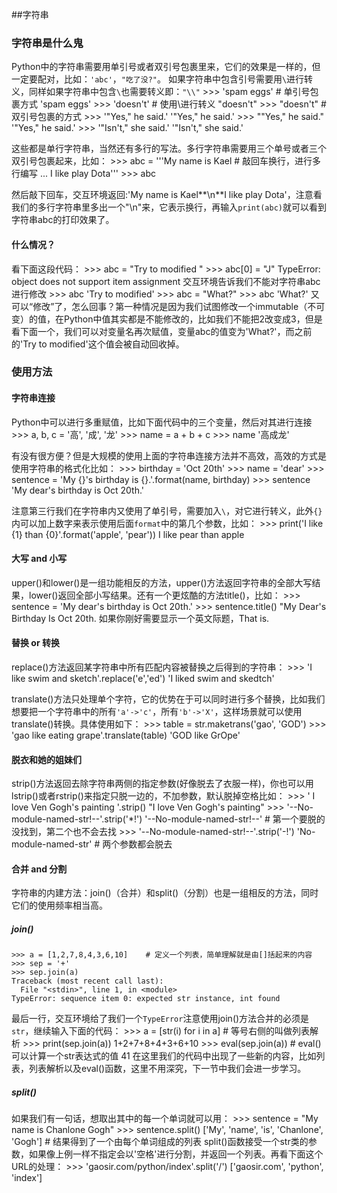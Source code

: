 ##字符串
### 字符串是什么鬼

Python中的字符串需要用单引号或者双引号包裹里来，它们的效果是一样的，但一定要配对，比如：`'abc'`，`"吃了没?"`。
 如果字符串中包含引号需要用`\`进行转义，同样如果字符串中包含`\`也需要转义即：`"\\"`
    >>> 'spam eggs'    # 单引号包裹方式
    'spam eggs'
    >>> 'doesn\'t'    # 使用\进行转义
    "doesn't"
    >>> "doesn't"    # 双引号包裹的方式
    >>> '"Yes," he said.'
    '"Yes," he said.'
    >>> "\"Yes,\" he said."
    '"Yes," he said.'
    >>> '"Isn\'t," she said.'
    '"Isn\'t," she said.'

这些都是单行字符串，当然还有多行的写法。多行字符串需要用三个单号或者三个双引号包裹起来，比如：
    >>> abc = '''My name is Kael    # 敲回车换行，进行多行编写
    ... I like play Dota'''
    >>> abc

然后敲下回车，交互环境返回:'My name is Kael**\n**I like play Dota'，注意看我们的多行字符串里多出一个"\n"来，它表示换行，再输入`print(abc)`就可以看到字符串abc的打印效果了。
#### 什么情况？
看下面这段代码：
    >>> abc = "Try to modified "
    >>> abc[0] = "J"
    TypeError: object does not support item assignment
交互环境告诉我们不能对字符串abc进行修改
    >>> abc
    'Try to modified'
    >>> abc = "What?"
    >>> abc
    'What?'
又可以“修改”了，怎么回事？第一种情况是因为我们试图修改一个immutable（不可变）的值，在Python中值其实都是不能修改的，比如我们不能把2改变成3，但是看下面一个，我们可以对变量名再次赋值，变量abc的值变为'What?'，而之前的'Try to modified'这个值会被自动回收掉。

### 使用方法
#### 字符串连接
Python中可以进行多重赋值，比如下面代码中的三个变量，然后对其进行连接
    >>> a, b, c = '高', '成', '龙'
    >>> name = a + b + c
    >>> name
    '高成龙'
    
有没有很方便？但是大规模的使用上面的字符串连接方法并不高效，高效的方式是使用字符串的格式化比如：
    >>> birthday = 'Oct 20th'
    >>> name = 'dear'
    >>> sentence = 'My {}\'s birthday is {}.'.format(name, birthday)
    >>> sentence
    'My dear's birthday is Oct 20th.'

注意第三行我们在字符串内又使用了单引号，需要加入`\`，对它进行转义，此外`{}`内可以加上数字来表示使用后面`format`中的第几个参数，比如：
    >>> print('I like {1} than {0}'.format('apple', 'pear'))
    I like pear than apple
#### 大写 and 小写
upper()和lower()是一组功能相反的方法，upper()方法返回字符串的全部大写结果，lower()返回全部小写结果。还有一个更炫酷的方法title()，比如：
    >>> sentence = 'My dear's birthday is Oct 20th.'
    >>> sentence.title()
    "My Dear's Birthday Is Oct 20th.
如果你刚好需要显示一个英文际题，That is.

#### 替换 or 转换
replace()方法返回某字符串中所有匹配内容被替换之后得到的字符串：
    >>> 'I like swim and sketch'.replace('e','ed')
    'I liked swim and skedtch'

translate()方法只处理单个字符，它的优势在于可以同时进行多个替换，比如我们想要把一个字符串中的所有`'a'->'c'`，所有`'b'->'X'`，这样场景就可以使用translate()转换。具体使用如下：
    >>> table = str.maketrans('gao', 'GOD')
    >>> 'gao like eating grape'.translate(table)
    'GOD like GrOpe'
#### 脱衣和她的姐妹们
strip()方法返回去除字符串两侧的指定参数(好像脱去了衣服一样)，你也可以用lstrip()或者rstrip()来指定只脱一边的，不加参数，默认脱掉空格比如：
    >>> '   I love Ven Gogh\'s painting     '.strip()
    "I love Ven Gogh's painting"
    >>> '--No-module-named-str!--'.strip('*!')
    '--No-module-named-str!--'    # 第一个要脱的没找到，第二个也不会去找
    >>> '--No-module-named-str!--'.strip('-!')
    'No-module-named-str'    # 两个参数都会脱去
    
#### 合并 and 分割
字符串的内建方法：join()（合并）和split()（分割）也是一组相反的方法，同时它们的使用频率相当高。

##### join()
    >>> a = [1,2,7,8,4,3,6,10]    # 定义一个列表，简单理解就是由[]括起来的内容
    >>> sep = '+'
    >>> sep.join(a)
    Traceback (most recent call last):
      File "<stdin>", line 1, in <module>
    TypeError: sequence item 0: expected str instance, int found
    
最后一行，交互环境给了我们一个`TypeError`注意使用join()方法合并的必须是`str`，继续输入下面的代码：
    >>> a = [str(i) for i in a]    # 等号右侧的叫做列表解析
    >>> print(sep.join(a))
    1+2+7+8+4+3+6+10
    >>> eval(sep.join(a))    # eval()可以计算一个str表达式的值
    41
在这里我们的代码中出现了一些新的内容，比如列表，列表解析以及eval()函数，这里不用深究，下一节中我们会进一步学习。
##### split()
如果我们有一句话，想取出其中的每一个单词就可以用：
    >>> sentence = "My name is Chanlone Gogh"
    >>> sentence.split()
    ['My', 'name', 'is', 'Chanlone', 'Gogh']    # 结果得到了一个由每个单词组成的列表
split()函数接受一个str类的参数，如果像上例一样不指定会以'空格'进行分割，并返回一个列表。再看下面这个URL的处理：
    >>> 'gaosir.com/python/index'.split('/')
    ['gaosir.com', 'python', 'index']
